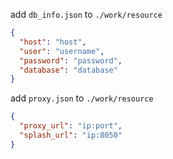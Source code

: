 add `db_info.json` to `./work/resource`

```json
{
  "host": "host",
  "user": "username",
  "password": "password",
  "database": "database"
}
```

add `proxy.json` to `./work/resource`

```json
{
  "proxy_url": "ip:port",
  "splash_url": "ip:8050"
}
```